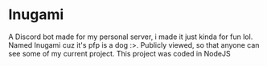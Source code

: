 # Inugami
A Discord bot made for my personal server, i made it just kinda for fun lol. Named Inugami cuz it's pfp is a dog :>. Publicly viewed, so that anyone can see some of my current project. This project was coded in NodeJS
